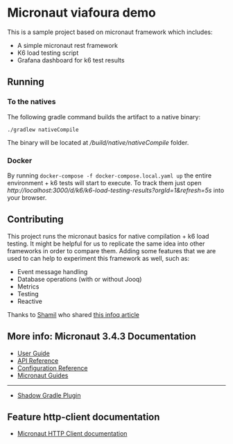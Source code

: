 # Micronaut viafoura demo

This is a sample project based on micronaut framework which includes:
- A simple micronaut rest framework
- K6 load testing script
- Grafana dashboard for k6 test results

## Running

### To the natives
The following gradle command builds the artifact to a native binary:  

`./gradlew nativeCompile`

The binary will be located at _/build/native/nativeCompile_ folder.

### Docker

By running `docker-compose -f docker-compose.local.yaml up` the entire environment + k6 tests will start to execute. To track them just open _http://localhost:3000/d/k6/k6-load-testing-results?orgId=1&refresh=5s_ into your browser. 

## Contributing

This project runs the micronaut basics for native compilation + k6 load testing. It might be helpful for us to replicate the same idea into other frameworks in order to compare them.
Adding some features that we are used to can help to experiment this framework as well, such as:
- Event message handling
- Database operations (with or without Jooq)
- Metrics
- Testing
- Reactive

Thanks to [Shamil](https://github.com/skashmeri) who shared [this infoq article](https://www.infoq.com/articles/native-java-micronaut/) 

## More info: Micronaut 3.4.3 Documentation

- [User Guide](https://docs.micronaut.io/3.4.3/guide/index.html)
- [API Reference](https://docs.micronaut.io/3.4.3/api/index.html)
- [Configuration Reference](https://docs.micronaut.io/3.4.3/guide/configurationreference.html)
- [Micronaut Guides](https://guides.micronaut.io/index.html)
---

- [Shadow Gradle Plugin](https://plugins.gradle.org/plugin/com.github.johnrengelman.shadow)
## Feature http-client documentation

- [Micronaut HTTP Client documentation](https://docs.micronaut.io/latest/guide/index.html#httpClient)


